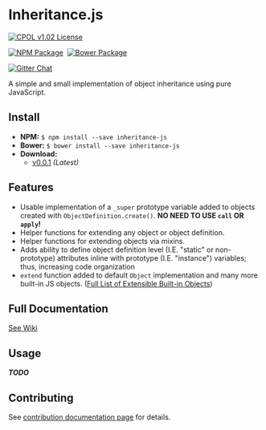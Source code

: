 Inheritance.js
=================================================

[![CPOL v1.02 License](https://img.shields.io/badge/license-CPOL--1.02-blue.svg?style=flat-square)](https://github.com/bsara/inheritance.js/blob/master/LICENSE.md)

[![NPM Package](https://img.shields.io/npm/v/inheritance-js.svg?style=flat-square)](https://www.npmjs.com/package/inheritance-js)&nbsp;
[![Bower Package](https://img.shields.io/bower/v/inheritance-js.svg?style=flat-square)](http://bower.io/search/?q=inheritance-js)

[![Gitter Chat](https://badges.gitter.im/JOIN%20CHAT.svg)](https://gitter.im/bsara/inheritance.js)


A simple and small implementation of object inheritance using pure JavaScript.



## Install

- **NPM:** `$ npm install --save inheritance-js`
- **Bower:** `$ bower install --save inheritance-js`
- **Download:**
    - [v0.0.1](https://github.com/bsara/inheritance.js/releases/tag/v0.0.1) *(Latest)*



## Features

- Usable implementation of a `_super` prototype variable added to objects created with
  `ObjectDefinition.create()`. **NO NEED TO USE `call` OR `apply`!**
- Helper functions for extending any object or object definition.
- Helper functions for extending objects via mixins.
- Adds ability to define object definition level (I.E. "static" or non-prototype)
  attributes inline with prototype (I.E. "instance") variables; thus, increasing code
  organization
- `extend` function added to default `Object` implementation and many more built-in JS
  objects. ([Full List of Extensible Built-in Objects](https://github.com/bsara/inheritance.js/wiki/Built-in-Object-Changes))



## Full Documentation

[See Wiki](https://github.com/bsara/inheritance.js/wiki/Inheritance.js-Wiki-Home)



## Usage

***TODO***


## Contributing

See [contribution documentation page](https://github.com/bsara/inheritance.js/blob/master/CONTRIBUTING.md) for details.

